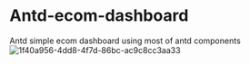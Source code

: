# Antd-ecom-dashboard
Antd simple ecom dashboard using most of antd components
![1f40a956-4dd8-4f7d-86bc-ac9c8cc3aa33](https://user-images.githubusercontent.com/78193119/229476358-49ba4476-4bbc-4d55-a0d7-2743bc4793e8.png)
